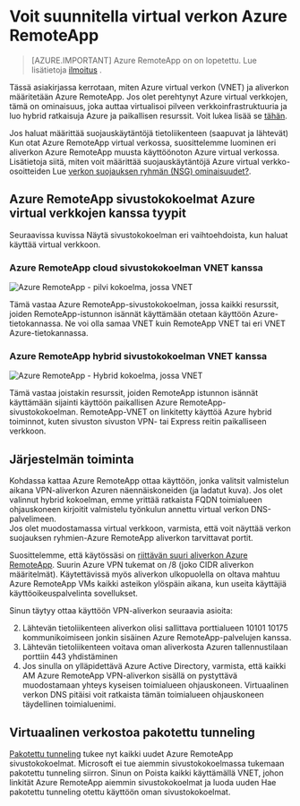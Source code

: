 <properties
    pageTitle="Suunnitteleminen Azure RemoteApp-sivustokokoelman virtual verkon | Microsoft Azure"
    description="Opettele luomaan virtual verkon Azure RemoteApp-sivustokokoelman."
    services="remoteapp"
    documentationCenter="" 
    authors="mghosh1616"
    manager="mbaldwin" />

<tags
    ms.service="remoteapp"
    ms.workload="compute"
    ms.tgt_pltfrm="na"
    ms.devlang="na"
    ms.topic="article"
    ms.date="08/15/2016"
    ms.author="elizapo" />

# <a name="how-to-plan-your-virtual-network-for-azure-remoteapp"></a>Voit suunnitella virtual verkon Azure RemoteApp

> [AZURE.IMPORTANT]
> Azure RemoteApp on on lopetettu. Lue lisätietoja [ilmoitus](https://go.microsoft.com/fwlink/?linkid=821148) .

Tässä asiakirjassa kerrotaan, miten Azure virtual verkon (VNET) ja aliverkon määritetään Azure RemoteApp. Jos olet perehtynyt Azure virtual verkkojen, tämä on ominaisuus, joka auttaa virtualisoi pilveen verkkoinfrastruktuuria ja luo hybrid ratkaisuja Azure ja paikallisen resurssit. Voit lukea lisää se [tähän](../virtual-network/virtual-networks-overview.md).

Jos haluat määrittää suojauskäytäntöjä tietoliikenteen (saapuvat ja lähtevät) Kun otat Azure RemoteApp virtual verkossa, suosittelemme luominen eri aliverkon Azure RemoteApp muusta käyttöönoton Azure virtual verkossa. Lisätietoja siitä, miten voit määrittää suojauskäytäntöjä Azure virtual verkko-osoitteiden Lue [verkon suojauksen ryhmän (NSG) ominaisuudet?](../virtual-network/virtual-networks-nsg.md).

## <a name="types-of-azure-remoteapp-collections-with-azure-virtual-networks"></a>Azure RemoteApp sivustokokoelmat Azure virtual verkkojen kanssa tyypit

Seuraavissa kuvissa Näytä sivustokokoelman eri vaihtoehdoista, kun haluat käyttää virtual verkkoon.

### <a name="azure-remoteapp-cloud-collection-with-vnet"></a>Azure RemoteApp cloud sivustokokoelman VNET kanssa

 ![Azure RemoteApp - pilvi kokoelma, jossa VNET](./media/remoteapp-planvpn/ra-cloudvpn.png)

Tämä vastaa Azure RemoteApp-sivustokokoelman, jossa kaikki resurssit, joiden RemoteApp-istunnon isännät käyttämään otetaan käyttöön Azure-tietokannassa. Ne voi olla samaa VNET kuin RemoteApp VNET tai eri VNET Azure-tietokannassa.

### <a name="azure-remoteapp-hybrid-collection-with-vnet"></a>Azure RemoteApp hybrid sivustokokoelman VNET kanssa

![Azure RemoteApp - Hybrid kokoelma, jossa VNET](./media/remoteapp-planvpn/ra-hybridvpn.png)

Tämä vastaa joistakin resurssit, joiden RemoteApp istunnon isännät käyttämään sijainti käyttöön paikallisen Azure RemoteApp-sivustokokoelman. RemoteApp-VNET on linkitetty käyttöä Azure hybrid toiminnot, kuten sivuston sivuston VPN- tai Express reitin paikalliseen verkkoon.


## <a name="how-the-system-works"></a>Järjestelmän toiminta

Kohdassa kattaa Azure RemoteApp ottaa käyttöön, jonka valitsit valmistelun aikana VPN-aliverkon Azuren näennäiskoneiden (ja ladatut kuva). Jos olet valinnut hybrid kokoelman, emme yrittää ratkaista FQDN toimialueen ohjauskoneen kirjoitit valmistelu työnkulun annettu virtual verkon DNS-palvelimeen.  
Jos olet muodostamassa virtual verkkoon, varmista, että voit näyttää verkon suojauksen ryhmien-Azure RemoteApp aliverkon tarvittavat portit. 

Suosittelemme, että käytössäsi on [riittävän suuri aliverkon Azure RemoteApp](remoteapp-vnetsizing.md). Suurin Azure VPN tukemat on /8 (joko CIDR aliverkon määritelmät). Käytettävissä myös aliverkon ulkopuolella on oltava mahtuu Azure RemoteApp VMs kaikki asteikon ylöspäin aikana, kun useita käyttäjiä käyttöoikeuspalvelinta sovellukset. 

Sinun täytyy ottaa käyttöön VPN-aliverkon seuraavia asioita: 

2.  Lähtevän tietoliikenteen aliverkon olisi sallittava porttialueen 10101 10175 kommunikoimiseen jonkin sisäinen Azure RemoteApp-palvelujen kanssa.
3.  Lähtevän tietoliikenteen voitava oman aliverkosta Azuren tallennustilaan porttiin 443 yhdistäminen
4.  Jos sinulla on ylläpidettävä Azure Active Directory, varmista, että kaikki AM Azure RemoteApp VPN-aliverkon sisällä on pystyttävä muodostamaan yhteys kyseisen toimialueen ohjauskoneen. Virtuaalinen verkon DNS pitäisi voit ratkaista tämän toimialueen ohjauskoneen täydellinen toimialuenimi.


## <a name="virtual-network-with-forced-tunneling"></a>Virtuaalinen verkostoa pakotettu tunneling

[Pakotettu tunneling](../vpn-gateway/vpn-gateway-about-forced-tunneling.md) tukee nyt kaikki uudet Azure RemoteApp sivustokokoelmat. Microsoft ei tue aiemmin sivustokokoelmassa tukemaan pakotettu tunneling siirron.  Sinun on Poista kaikki käyttämällä VNET, johon linkität Azure RemoteApp aiemmin sivustokokoelmat ja luoda uuden Hae pakotettu tunneling otettu käyttöön oman sivustokokoelmat. 
